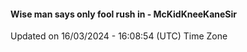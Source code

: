 #### Wise man says only fool rush in - McKidKneeKaneSir
Updated on 16/03/2024 - 16:08:54 (UTC) Time Zone
